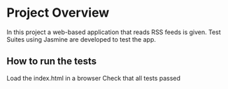 # Project Overview

In this project a web-based application that reads RSS feeds is given. 
Test Suites using Jasmine are developed to test the app.


## How to run the tests

Load the index.html in a browser
Check that all tests passed

